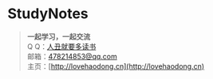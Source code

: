 #  StudyNotes
> **一起学习，一起交流**  
Q Q：[人丑就要多读书](http://sighttp.qq.com/msgrd?v=3&uin=478214853&site=&menu=yes)  
邮箱：[478214853@qq.com](mailto:http://478214853@qq.com)  
主页：[http://lovehaodong.cn](http://lovehaodong.cn)  

